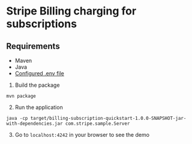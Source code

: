 # Stripe Billing charging for subscriptions

## Requirements

- Maven
- Java
- [Configured .env file](../README.md)

1. Build the package

```
mvn package
```

2. Run the application

```
java -cp target/billing-subscription-quickstart-1.0.0-SNAPSHOT-jar-with-dependencies.jar com.stripe.sample.Server
```

3. Go to `localhost:4242` in your browser to see the demo

